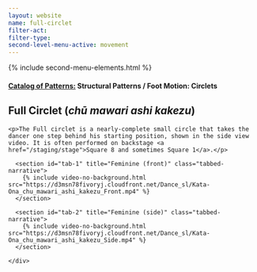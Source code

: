 ```yaml
---
layout: website
name: full-circlet
filter-act:
filter-type:
second-level-menu-active: movement
---
```

{% include second-menu-elements.html %}

<main class="page-content">
  <div class="text-container">
    <h4><a href="/movement/">Catalog of Patterns:</a> Structural Patterns / Foot Motion: Circlets</h4>
    <h2>Full Circlet (<em>chū mawari ashi kakezu</em>)</h2>

    <p>The Full circlet is a nearly-complete small circle that takes the dancer one step behind his starting position, shown in the side view video. It is often performed on backstage <a href="/staging/stage">Square 8 and sometimes Square 1</a>.</p>

  </div>


<div class="tabs-container">
  <div class="tabs-container__links">
    <div class="wrapper">
      <div id="tabs"></div>
    </div>
  </div>
  <div class="tabs-container__content">
    <div class="wrapper">

      <section id="tab-1" title="Feminine (front)" class="tabbed-narrative">
        {% include video-no-background.html src="https://d3msn78fivoryj.cloudfront.net/Dance_sl/Kata-Ona_chu_mawari_ashi_kakezu_Front.mp4" %}
      </section>

      <section id="tab-2" title="Feminine (side)" class="tabbed-narrative">
        {% include video-no-background.html src="https://d3msn78fivoryj.cloudfront.net/Dance_sl/Kata-Ona_chu_mawari_ashi_kakezu_Side.mp4" %}
      </section>

    </div>
  </div>
</div>
</main>
